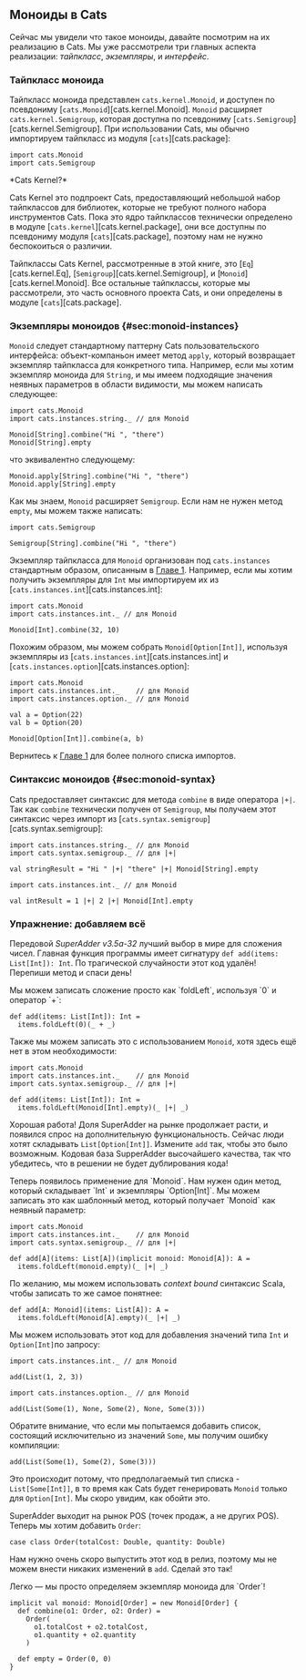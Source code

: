 ## Моноиды в Cats

Сейчас мы увидели что такое моноиды,
давайте посмотрим на их реализацию в Cats.
Мы уже рассмотрели три главных аспекта реализации:
*тайпкласс*, *экземпляры*, и *интерфейс*.

### Тайпкласс моноида

Тайпкласс моноида представлен `cats.kernel.Monoid`,
и доступен по псевдониму [`cats.Monoid`][cats.kernel.Monoid].
`Monoid` расширяет `cats.kernel.Semigroup`,
которая доступна по псевдониму [`cats.Semigroup`][cats.kernel.Semigroup].
При использовании Cats, мы обычно импортируем тайпкласс
из модуля [`cats`][cats.package]:

```tut:book:silent
import cats.Monoid
import cats.Semigroup
```

<div class="callout callout-info">
*Cats Kernel?*

Cats Kernel это подпроект Cats,
предоставляющий небольшой набор тайпклассов
для библиотек, которые не требуют полного набора инструментов Cats.
Пока это ядро тайпклассов технически
определено в модуле [`cats.kernel`][cats.kernel.package],
они все доступны по псевдониму модуля [`cats`][cats.package],
поэтому нам не нужно беспокоиться о различии.

Тайпклассы Cats Kernel, рассмотренные в этой книге, это
[`Eq`][cats.kernel.Eq],
[`Semigroup`][cats.kernel.Semigroup],
и [`Monoid`][cats.kernel.Monoid].
Все остальные тайпклассы, которые мы рассмотрели,
это часть основного проекта Cats, и они
определены в модуле [`cats`][cats.package].
</div>

### Экземпляры моноидов {#sec:monoid-instances}

`Monoid` следует стандартному паттерну Cats пользовательского интерфейса:
объект-компаньон имеет метод `apply`,
который возвращает экземпляр тайпкласса для конкретного типа.
Например, если мы хотим экземпляр моноида для `String`,
и мы имеем подходящие значения неявных параметров в области видимости,
мы можем написать следующее:

```tut:book:silent
import cats.Monoid
import cats.instances.string._ // для Monoid
```

```tut:book
Monoid[String].combine("Hi ", "there")
Monoid[String].empty
```

что эквивалентно следующему:

```tut:book
Monoid.apply[String].combine("Hi ", "there")
Monoid.apply[String].empty
```

Как мы знаем, `Monoid` расширяет `Semigroup`.
Если нам не нужен метод `empty`, мы можем также написать:

```tut:book:silent
import cats.Semigroup
```

```tut:book
Semigroup[String].combine("Hi ", "there")
```

Экземпляр тайпкласса для `Monoid`
организован под `cats.instances`
стандартным образом, описанным
в [Главе 1](#importing-default-instances).
Например, если мы хотим получить экземпляры для `Int`
мы импортируем их из [`cats.instances.int`][cats.instances.int]:

```tut:book:silent
import cats.Monoid
import cats.instances.int._ // для Monoid
```

```tut:book
Monoid[Int].combine(32, 10)
```

Похожим образом, мы можем собрать `Monoid[Option[Int]]`, используя
экземпляры из [`cats.instances.int`][cats.instances.int]
и [`cats.instances.option`][cats.instances.option]:

```tut:book:silent
import cats.Monoid
import cats.instances.int._    // для Monoid
import cats.instances.option._ // для Monoid
```

```tut:book
val a = Option(22)
val b = Option(20)

Monoid[Option[Int]].combine(a, b)
```

Вернитесь к [Главе 1](#importing-default-instances)
для более полного списка импортов.

### Синтаксис моноидов {#sec:monoid-syntax}

Cats предоставляет синтаксис для метода `combine`
в виде оператора `|+|`.
Так как `combine` технически получен от `Semigroup`,
мы получаем этот синтаксис через импорт из [`cats.syntax.semigroup`][cats.syntax.semigroup]:

```tut:book:silent
import cats.instances.string._ // для Monoid
import cats.syntax.semigroup._ // для |+|
```

```tut:book
val stringResult = "Hi " |+| "there" |+| Monoid[String].empty
```

```tut:book:silent
import cats.instances.int._ // для Monoid
```

```tut:book
val intResult = 1 |+| 2 |+| Monoid[Int].empty
```

### Упражнение: добавляем всё

Передовой *SuperAdder v3.5a-32* лучший выбор в мире для сложения чисел.
Главная функция программы имеет сигнатуру `def add(items: List[Int]): Int`.
По трагической случайности этот код удалён! Перепиши метод и спаси день!

<div class="solution">
Мы можем записать сложение просто как `foldLeft`, используя `0` и оператор `+`:

```tut:book:silent
def add(items: List[Int]): Int =
  items.foldLeft(0)(_ + _)
```

Также мы можем записать это с использованием `Monoid`,
хотя здесь ещё нет в этом необходимости:

```tut:book:silent
import cats.Monoid
import cats.instances.int._    // для Monoid
import cats.syntax.semigroup._ // для |+|

def add(items: List[Int]): Int =
  items.foldLeft(Monoid[Int].empty)(_ |+| _)
```
</div>

Хорошая работа! Доля SuperAdder на рынке продолжает расти,
и появился спрос на дополнительную функциональность.
Сейчас люди хотят складывать `List[Option[Int]]`.
Измените `add` так, чтобы это было возможным.
Кодовая база SupperAdder высочайшего качества,
так что убедитесь, что в решении не будет дублирования кода!

<div class="solution">
Теперь появилось применение для `Monoid`.
Нам нужен один метод, который складывает `Int` и экземпляры `Option[Int]`.
Мы можем записать это как шаблонный метод, который получает `Monoid` как неявный параметр:

```tut:book:silent
import cats.Monoid
import cats.instances.int._    // для Monoid
import cats.syntax.semigroup._ // для |+|

def add[A](items: List[A])(implicit monoid: Monoid[A]): A =
  items.foldLeft(monoid.empty)(_ |+| _)
```

По желанию, мы можем использовать *context bound* синтаксис Scala, чтобы записать то же самое понятнее: 

```tut:book:silent
def add[A: Monoid](items: List[A]): A =
  items.foldLeft(Monoid[A].empty)(_ |+| _)
```

Мы можем использовать этот код для добавления значений типа `Int` и `Option[Int]`по запросу:

```tut:book:silent
import cats.instances.int._ // для Monoid
```

```tut:book
add(List(1, 2, 3))
```

```tut:book:silent
import cats.instances.option._ // для Monoid
```

```tut:book
add(List(Some(1), None, Some(2), None, Some(3)))
```

Обратите внимание, что если мы попытаемся добавить список, состоящий исключительно из значений `Some`,
мы получим ошибку компиляции:

```tut:book:fail
add(List(Some(1), Some(2), Some(3)))
```

Это происходит потому, что предполагаемый тип списка - `List[Some[Int]]`,
в то время как Cats будет генерировать `Monoid` только для `Option[Int]`.
Мы скоро увидим, как обойти это.
</div>

SuperAdder выходит на рынок POS (точек продаж, а не других POS).
Теперь мы хотим добавить `Order`:

```tut:book:silent
case class Order(totalCost: Double, quantity: Double)
```

Нам нужно очень скоро выпустить этот код в релиз, поэтому мы не можем внести никаких изменений в `add`.
Сделай это так!

<div class="solution">
Легко — мы просто определяем экземпляр моноида для `Order`!

```tut:book:silent
implicit val monoid: Monoid[Order] = new Monoid[Order] {
  def combine(o1: Order, o2: Order) =
    Order(
      o1.totalCost + o2.totalCost,
      o1.quantity + o2.quantity
    )

  def empty = Order(0, 0)
}
```
</div>
